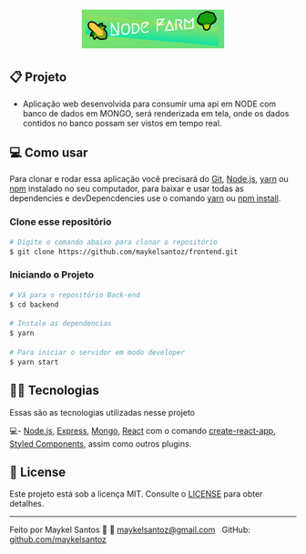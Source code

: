 ﻿<h1 align="center">
    <img alt="Node Farm" title="#nodefarm" src="src/assets/logo.png" width="250px" />
</h1>

## 📋 Projeto

- Aplicação web desenvolvida para consumir uma api em NODE com banco de dados em MONGO, será renderizada em tela, onde os dados contidos no banco possam ser vistos em tempo real.

## 💻 Como usar

Para clonar e rodar essa aplicação você precisará do [Git](https://git-scm.com), [Node.js](https://nodejs.org/en/download/), [yarn](https://yarnpkg.com/) ou [npm](https://www.npmjs.com/) instalado no seu computador, para baixar e usar todas as dependencies e devDepencdencies use o comando [yarn](https://yarnpkg.com/) ou [npm install](https://www.npmjs.com/).

### Clone esse repositório

```bash
# Digite o comando abaixo para clonar o repositório
$ git clone https://github.com/maykelsantoz/frontend.git
```

### Iniciando o Projeto

```bash
# Vá para o repositório Back-end
$ cd backend

# Instale as dependencias
$ yarn

# Para iniciar o servidor em modo developer
$ yarn start
```

## 👨‍💻 Tecnologias

Essas são as tecnologias utilizadas nesse projeto

💻- [Node.js](https://nodejs.org/en/), [Express](https://expressjs.com/pt-br/), [Mongo](https://www.mongodb.com/), [React](https://www.mongodb.com/) com o comando [create-react-app](https://pt-br.reactjs.org/docs/create-a-new-react-app.html), [Styled Components](https://styled-components.com/), assim como outros plugins.

## 📝 License

Este projeto está sob a licença MIT. Consulte o [LICENSE](LICENSE.md) para obter detalhes.

---

Feito por Maykel Santos :wave: :email: [maykelsantoz@gmail.com](mailto:maykelsantoz@gmail.com) &nbsp;
GitHub: [github.com/maykelsantoz](https://github.com/maykelsantoz) &nbsp;
